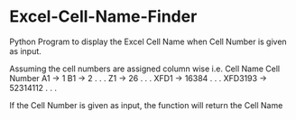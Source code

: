 # Excel-Cell-Name-Finder
Python Program to display the Excel Cell Name when Cell Number is given as input.

Assuming the cell numbers are assigned column wise i.e. 
Cell Name      Cell Number
A1          ->      1
B1          ->      2
.
.
.
Z1          ->      26
.
.
.
XFD1         ->    16384
.
.
.
XFD3193       ->  52314112
.
.
.


If the Cell Number is given as input, the function will return the Cell Name
